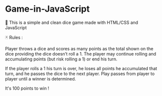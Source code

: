 # Game-in-JavaScript

🎲 This is a simple and clean dice game made with HTML/CSS and JavaScript



🃏 Rules : 

Player throws a dice and scores as many points as the total shown on the dice providing the dice doesn’t roll a 1. 
The player may continue rolling and accumulating points (but risk rolling a 1) or end his turn.

If the player rolls a 1 his turn is over, he loses all points he accumulated that turn, and he passes the dice to the next player.
Play passes from player to player until a winner is determined.

It's 100 points to win !
